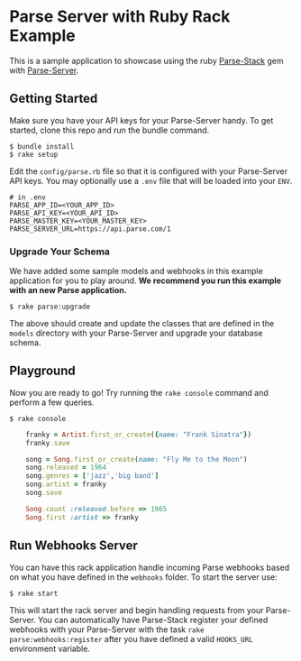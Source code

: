 # Parse Server with Ruby Rack Example
This is a sample application to showcase using the ruby [Parse-Stack](https://github.com/modernistik/parse-stack) gem with [Parse-Server](https://github.com/ParsePlatform/parse-server).

## Getting Started
Make sure you have your API keys for your Parse-Server handy. To get started, clone this repo and run the bundle command.

    $ bundle install
    $ rake setup

Edit the `config/parse.rb` file so that it is configured with your Parse-Server API keys. You may optionally use a `.env` file that will be loaded into your `ENV`.

```
# in .env
PARSE_APP_ID=<YOUR_APP_ID>
PARSE_API_KEY=<YOUR_API_ID>
PARSE_MASTER_KEY=<YOUR_MASTER_KEY>
PARSE_SERVER_URL=https://api.parse.com/1
```

### Upgrade Your Schema
We have added some sample models and webhooks in this example application for you to play around. **We recommend you run this example with an new Parse application.**

    $ rake parse:upgrade

The above should create and update the classes that are defined in the `models` directory with your Parse-Server and upgrade your database schema.

## Playground
Now you are ready to go! Try running the `rake console` command and perform a few queries.

    $ rake console

```ruby
    franky = Artist.first_or_create({name: "Frank Sinatra"})
    franky.save

    song = Song.first_or_create(name: "Fly Me to the Moon")
    song.released = 1964
    song.genres = ['jazz','big band']
    song.artist = franky
    song.save

    Song.count :released.before => 1965
    Song.first :artist => franky
```

## Run Webhooks Server
You can have this rack application handle incoming Parse webhooks based on what you have defined in the `webhooks` folder. To start the server use:

    $ rake start

This will start the rack server and begin handling requests from your Parse-Server. You can automatically have Parse-Stack register your defined webhooks with your Parse-Server with the task `rake parse:webhooks:register` after you have defined a valid `HOOKS_URL` environment variable.
